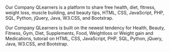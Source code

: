 Our Company QLearners is a platform to share free health, diet, fitness, weight loss, muscle building, and beauty tips, HTML, CSS, JavaScript, PHP, SQL, Python, jQuery, Java, W3.CSS, and Bootstrap.



Our Company QLearners is built on the newest tendency for Health, Beauty, Fitness, Gym, Diet, Supplements, Food, Weightloss or Weight gain and Medications, tutorail on HTML, CSS, JavaScript, PHP, SQL, Python, jQuery, Java, W3.CSS, and Bootstrap.
